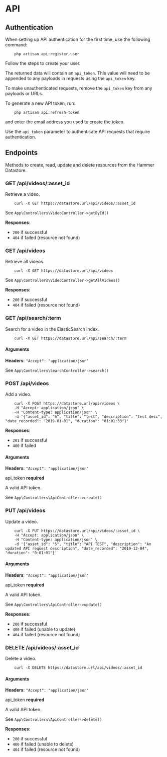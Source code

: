 # API

## Authentication
When setting up API authentication for the first time, use the following command:

        php artisan api:register-user
        
Follow the steps to create your user.
        
The returned data will contain an `api_token`. This value will need to be appended to any payloads in requests using the `api_token` key.

To make unauthenticated requests, remove the `api_token` key from any payloads or URLs. 

To generate a new API token, run:

        php artisan api:refresh-token

and enter the email address you used to create the token.

Use the `api_token` parameter to authenticate API requests that require authentication.

## Endpoints

Methods to create, read, update and delete resources from the Hammer Datastore.

### GET /api/videos/:asset_id

Retrieve a video.

        curl -X GET https://datastore.url/api/videos/:asset_id

See `App\Controllers\VideoController->getById()`

**Responses**:
* `200` if successful
* `404` if failed (resource not found)

### GET /api/videos

Retrieve all videos.

        curl -X GET https://datastore.url/api/videos

See `App\Controllers\VideoController->getAllVideos()`

**Responses**:
* `200` if successful
* `404` if failed (resource not found)

### GET /api/search/:term

Search for a video in the ElasticSearch index.

        curl -X GET https://datastore.url/api/search/:term  

#### Arguments

**Headers**: `"Accept": "application/json"`

See `App\Controllers\SearchController->search()`

### POST /api/videos

Add a video.

        curl -X POST https://datastore.url/api/videos \  
        -H "Accept: application/json" \
        -H "Content-type: application/json" \
        -d '{"asset_id": "6", "title": "test", "description": "test desc", "date_recorded": "2019-01-01", "duration": "01:01:33"}'

**Responses**:
* `201` if successful
* `400` if failed

#### Arguments

**Headers**: `"Accept": "application/json"`

api_token **required**

A valid API token.

See `App\Controllers\ApiController->create()`

### PUT /api/videos

Update a video.

        curl -X PUT https://datastore.url/api/videos/:asset_id \
        -H "Accept: application/json" \
        -H "Content-type: application/json" \
        -d '{"asset_id": "5", "title": "API TEST", "description": "An updated API request description", "date_recorded": "2019-12-04", "duration": "0:01:01"}'

#### Arguments

**Headers**: `"Accept": "application/json"`

api_token **required**

A valid API token.

See `App\Controllers\ApiController->update()`

**Responses**:
* `200` if successful
* `400` if failed (unable to update)
* `404` if failed (resource not found)

### DELETE /api/videos/:asset_id

Delete a video.

        curl -X DELETE https://datastore.url/api/videos/:asset_id  

#### Arguments

**Headers**: `"Accept": "application/json"`

api_token **required**

A valid API token.

See `App\Controllers\ApiController->delete()`

**Responses**:
* `200` if successful
* `400` if failed (unable to delete)
* `404` if failed (resource not found)
